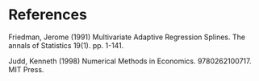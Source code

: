 # References

Friedman, Jerome (1991) Multivariate Adaptive Regression Splines. The annals of Statistics 19(1). pp. 1-141.

Judd, Kenneth (1998) Numerical Methods in Economics. 9780262100717. MIT Press.
